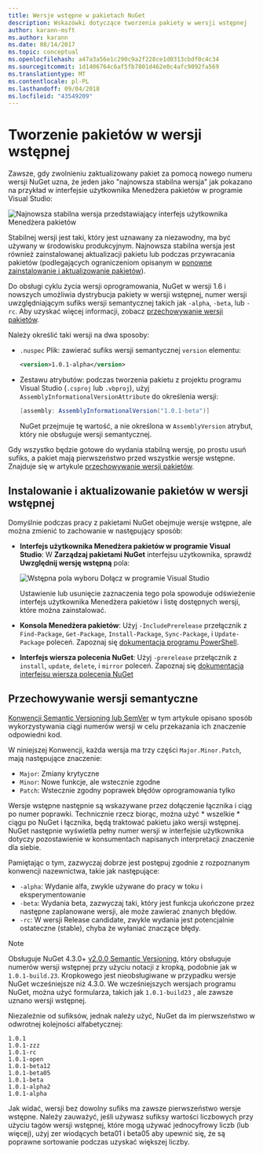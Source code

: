 ```yaml
---
title: Wersje wstępne w pakietach NuGet
description: Wskazówki dotyczące tworzenia pakiety w wersji wstępnej
author: karann-msft
ms.author: karann
ms.date: 08/14/2017
ms.topic: conceptual
ms.openlocfilehash: a47a3a56e1c290c9a2f228ce1d0313cbdf0c4c34
ms.sourcegitcommit: 1d1406764c6af5fb7801d462e0c4afc9092fa569
ms.translationtype: MT
ms.contentlocale: pl-PL
ms.lasthandoff: 09/04/2018
ms.locfileid: "43549209"
---
```

# <a name="building-pre-release-packages"></a>Tworzenie pakietów w wersji wstępnej

Zawsze, gdy zwolnieniu zaktualizowany pakiet za pomocą nowego numeru wersji NuGet uzna, że jeden jako "najnowsza stabilna wersja" jak pokazano na przykład w interfejsie użytkownika Menedżera pakietów w programie Visual Studio:

![Najnowsza stabilna wersja przedstawiający interfejs użytkownika Menedżera pakietów](media/Prerelease_01-LatestStable.png)

Stabilnej wersji jest taki, który jest uznawany za niezawodny, ma być używany w środowisku produkcyjnym. Najnowsza stabilna wersja jest również zainstalowanej aktualizacji pakietu lub podczas przywracania pakietów (podlegających ograniczeniom opisanym w [ponowne zainstalowanie i aktualizowanie pakietów](../consume-packages/reinstalling-and-updating-packages.md)).

Do obsługi cyklu życia wersji oprogramowania, NuGet w wersji 1.6 i nowszych umożliwia dystrybucja pakiety w wersji wstępnej, numer wersji uwzględniającym sufiks wersji semantycznej takich jak `-alpha`, `-beta`, lub `-rc`. Aby uzyskać więcej informacji, zobacz [przechowywanie wersji pakietów](../reference/package-versioning.md#pre-release-versions).

Należy określić taki wersji na dwa sposoby:

- `.nuspec` Plik: zawierać sufiks wersji semantycznej `version` elementu:

    ```xml
    <version>1.0.1-alpha</version>
    ```

- Zestawu atrybutów: podczas tworzenia pakietu z projektu programu Visual Studio (`.csproj` lub `.vbproj`), użyj `AssemblyInformationalVersionAttribute` do określenia wersji:

    ```cs
    [assembly: AssemblyInformationalVersion("1.0.1-beta")]
    ```

    NuGet przejmuje tę wartość, a nie określona w `AssemblyVersion` atrybut, który nie obsługuje wersji semantycznej.

Gdy wszystko będzie gotowe do wydania stabilną wersję, po prostu usuń sufiks, a pakiet mają pierwszeństwo przed wszystkie wersje wstępne. Znajduje się w artykule [przechowywanie wersji pakietów](../reference/package-versioning.md#pre-release-versions).

## <a name="installing-and-updating-pre-release-packages"></a>Instalowanie i aktualizowanie pakietów w wersji wstępnej

Domyślnie podczas pracy z pakietami NuGet obejmuje wersje wstępne, ale można zmienić to zachowanie w następujący sposób:

- **Interfejs użytkownika Menedżera pakietów w programie Visual Studio**: W **Zarządzaj pakietami NuGet** interfejsu użytkownika, sprawdź **Uwzględnij wersję wstępną** pola:

    ![Wstępna pola wyboru Dołącz w programie Visual Studio](media/Prerelease_02-CheckPrerelease.png)

    Ustawienie lub usunięcie zaznaczenia tego pola spowoduje odświeżenie interfejs użytkownika Menedżera pakietów i listę dostępnych wersji, które można zainstalować.

- **Konsola Menedżera pakietów**: Użyj `-IncludePrerelease` przełącznik z `Find-Package`, `Get-Package`, `Install-Package`, `Sync-Package`, i `Update-Package` poleceń. Zapoznaj się [dokumentacja programu PowerShell](../tools/powershell-reference.md).

- **Interfejs wiersza polecenia NuGet**: Użyj `-prerelease` przełącznik z `install`, `update`, `delete`, i `mirror` poleceń. Zapoznaj się [dokumentacja interfejsu wiersza polecenia NuGet](../tools/nuget-exe-cli-reference.md)

## <a name="semantic-versioning"></a>Przechowywanie wersji semantyczne

[Konwencji Semantic Versioning lub SemVer](http://semver.org/spec/v1.0.0.html) w tym artykule opisano sposób wykorzystywania ciągi numerów wersji w celu przekazania ich znaczenie odpowiedni kod.

W niniejszej Konwencji, każda wersja ma trzy części `Major.Minor.Patch`, mają następujące znaczenie:

- `Major`: Zmiany krytyczne
- `Minor`: Nowe funkcje, ale wstecznie zgodne
- `Patch`: Wstecznie zgodny poprawek błędów oprogramowania tylko

Wersje wstępne następnie są wskazywane przez dołączenie łącznika i ciąg po numer poprawki. Technicznie rzecz biorąc, można użyć * wszelkie * ciągu po NuGet i łącznika, będą traktować pakietu jako wersji wstępnej. NuGet następnie wyświetla pełny numer wersji w interfejsie użytkownika dotyczy pozostawienie w konsumentach napisanych interpretacji znaczenie dla siebie.

Pamiętając o tym, zazwyczaj dobrze jest postępuj zgodnie z rozpoznanym konwencji nazewnictwa, takie jak następujące:

- `-alpha`: Wydanie alfa, zwykle używane do pracy w toku i eksperymentowanie
- `-beta`: Wydania beta, zazwyczaj taki, który jest funkcja ukończone przez następne zaplanowane wersji, ale może zawierać znanych błędów.
- `-rc`: W wersji Release candidate, zwykle wydania jest potencjalnie ostateczne (stable), chyba że wyłaniać znaczące błędy.

> [!Note]
> Obsługuje NuGet 4.3.0+ [v2.0.0 Semantic Versioning](http://semver.org/spec/v2.0.0.html), który obsługuje numerów wersji wstępnej przy użyciu notacji z kropką, podobnie jak w `1.0.1-build.23`. Kropkowego jest nieobsługiwane w przypadku wersje NuGet wcześniejsze niż 4.3.0. We wcześniejszych wersjach programu NuGet, można użyć formularza, takich jak `1.0.1-build23` , ale zawsze uznano wersji wstępnej.

Niezależnie od sufiksów, jednak należy użyć, NuGet da im pierwszeństwo w odwrotnej kolejności alfabetycznej:

    1.0.1
    1.0.1-zzz
    1.0.1-rc
    1.0.1-open
    1.0.1-beta12
    1.0.1-beta05
    1.0.1-beta
    1.0.1-alpha2
    1.0.1-alpha

Jak widać, wersji bez dowolny sufiks ma zawsze pierwszeństwo wersje wstępne. Należy zauważyć, jeśli używasz sufiksy wartości liczbowych przy użyciu tagów wersji wstępnej, które mogą używać jednocyfrowy liczb (lub więcej), użyj zer wiodących beta01 i beta05 aby upewnić się, że są poprawne sortowanie podczas uzyskać większej liczby.
